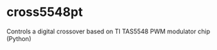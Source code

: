 cross5548pt
===========

Controls a digital crossover based on TI TAS5548 PWM modulator chip (Python)
